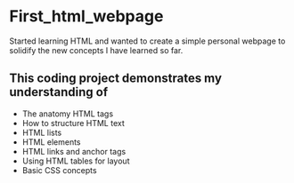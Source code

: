 # First_html_webpage

Started learning HTML and wanted to create a simple personal webpage to solidify the new concepts I have learned so far.

## This coding project demonstrates my understanding of
+ The anatomy HTML tags
+ How to structure HTML text
+ HTML lists
+ HTML elements
+ HTML links and anchor tags
+ Using HTML tables for layout
+ Basic CSS concepts 
